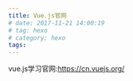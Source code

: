 ```yaml
---
title: Vue.js官网
# date: 2017-11-21 14:00:19
# tag: hexo   
# category: hexo
tags:
---
```

vue.js学习官网:https://cn.vuejs.org/